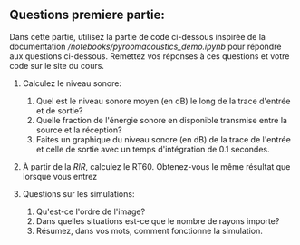 ## Questions premiere partie:

Dans cette partie, utilisez la partie de code ci-dessous inspirée de la documentation _/notebooks/pyroomacoustics_demo.ipynb_ pour répondre aux questions ci-dessous. Remettez vos réponses à ces questions et votre code sur le site du cours.

1. Calculez le niveau sonore:
   1. Quel est le niveau sonore moyen (en dB) le long de la trace d'entrée et de sortie?
   2. Quelle fraction de l'énergie sonore en disponible transmise entre la source et la réception?
   3. Faites un graphique du niveau sonore (en dB) de la trace de l'entrée et celle de sortie avec un temps d'intégration de 0.1 secondes.

2. À partir de la _RIR_, calculez le RT60. Obtenez-vous le même résultat que lorsque vous entrez 

2. Questions sur les simulations:
   1. Qu'est-ce l'ordre de l'image?
   2. Dans quelles situations est-ce que le nombre de rayons importe? 
   3. Résumez, dans vos mots, comment fonctionne la simulation.

